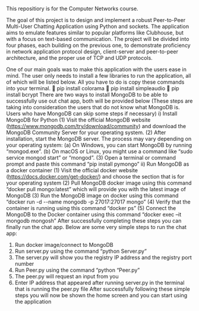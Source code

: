 This repositiory is for the Computer Networks course.

The goal of this project is to design and implement a robust Peer-to-Peer Multi-User Chatting
Application using Python and sockets. The application aims to emulate features similar to popular
platforms like Clubhouse, but with a focus on text-based communication. The project will be divided
into four phases, each building on the previous one, to demonstrate proficiency in network
application protocol design, client-server and peer-to-peer architecture, and the proper use of TCP
and UDP protocols.

One of our main goals was to make this application with the users ease in mind. The user 
only needs to install a few libraries to run the application, all of which will be listed below. 
All you have to do is copy these commands into your terminal. 
 pip install colorama
 pip install simpleaudio
 pip install bcrypt
There are two ways to install MongoDB to be able to successfully use out chat app, both will 
be provided below (These steps are taking into consideration the users that do not know what 
MongoDB is. Users who have MongoDB can skip some steps if necessary)
i) Install MongoDB for Python
(1) Visit the official MongoDB website 
(https://www.mongodb.com/try/download/community) and download the MongoDB 
Community Server for your operating system.
(2) After installation, start the MongoDB server. The process may vary depending on your 
operating system:
(a) On Windows, you can start MongoDB by running “mongod.exe”.
(b) On macOS or Linux, you might use a command like “sudo service mongod start” or 
“mongod”.
(3) Open a terminal or command prompt and paste this command “pip install pymongo”
ii) Run MongoDB as a docker container
(1) Visit the official docker website (https://docs.docker.com/get-docker/) and choose the 
section that is for your operating system
(2) Pull MongoDB docker image using this command “docker pull mongo:latest” which will 
provide you with the latest image of MongoDB
(3) Run the MongoDB image on docker using this command “docker run -d --name 
mongodb -p 27017:27017 mongo”
(4) Verify that the container is running using this command “docker ps”
(5) Connect the MongoDB to the Docker container using this command “docker exec –it 
mongodb mongosh”
After successfully completing these steps you can finally run the chat app. Below are some 
very simple steps to run the chat app:
1. Run docker image/connect to MongoDB
2. Run server.py using the command “python Server.py”
3. The server.py will show you the registry IP address and the registry port number
4. Run Peer.py using the command “python “Peer.py”
5. The peer.py will request an input from you
6. Enter IP address that appeared after running server.py in the terminal that is running the 
peer.py file
After successfully following these simple steps you will now be shown the home screen and 
you can start using the application
